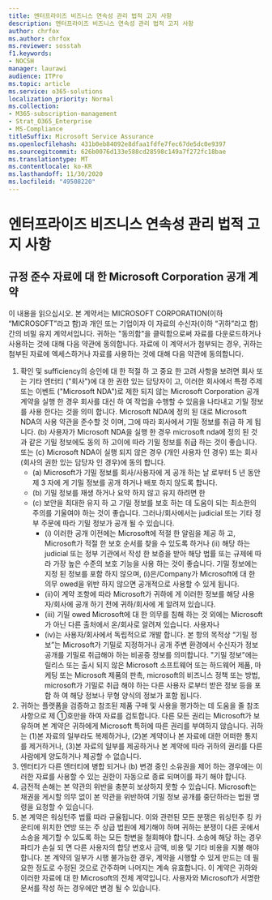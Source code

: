```yaml
---
title: 엔터프라이즈 비즈니스 연속성 관리 법적 고지 사항
description: 엔터프라이즈 비즈니스 연속성 관리 법적 고지 사항
author: chrfox
ms.author: chrfox
ms.reviewer: sosstah
f1.keywords:
- NOCSH
manager: laurawi
audience: ITPro
ms.topic: article
ms.service: o365-solutions
localization_priority: Normal
ms.collection:
- M365-subscription-management
- Strat_O365_Enterprise
- MS-Compliance
titleSuffix: Microsoft Service Assurance
ms.openlocfilehash: 431b0eb84092e8dfaa1fdfe7fec67de5dc0e9397
ms.sourcegitcommit: 626b0076d133e588cd28598c149a7f272fc18bae
ms.translationtype: MT
ms.contentlocale: ko-KR
ms.lasthandoff: 11/30/2020
ms.locfileid: "49508220"
---
```

# <a name="enterprise-business-continuity-management-legal-disclaimer"></a>엔터프라이즈 비즈니스 연속성 관리 법적 고지 사항

## <a name="microsoft-corporation-non-disclosure-agreement-for-compliance-materials"></a>규정 준수 자료에 대 한 Microsoft Corporation 공개 계약

이 내용을 읽으십시오. 본 계약서는 MICROSOFT CORPORATION(이하 “MICROSOFT”라고 함)과 개인 또는 기업이자 이 자료의 수신자(이하 “귀하”라고 함) 간의 비밀 유지 계약서입니다. 귀하는 "동의함"을 클릭함으로써 자료를 다운로드하거나 사용하는 것에 대해 다음 약관에 동의합니다. 자료에 이 계약서가 첨부되는 경우, 귀하는 첨부된 자료에 엑세스하거나 자료를 사용하는 것에 대해 다음 약관에 동의합니다.

1. 확인 및 sufficiency의 승인에 대 한 적절 하 고 중요 한 고려 사항을 보려면 회사 또는 기타 엔터티 ("회사")에 대 한 권한 있는 담당자이 고, 이러한 회사에서 특정 주제 또는 이벤트 ("Microsoft NDA")로 제한 되지 않는 Microsoft Corporation 공개 계약을 실행 한 경우 회사를 대신 하 여 작업을 수행할 수 있음을 나타내고 기밀 정보를 사용 한다는 것을 의미 합니다. Microsoft NDA에 정의 된 대로 Microsoft NDA의 사용 약관을 준수할 것 이며, 그에 따라 회사에서 기밀 정보를 취급 하 게 됩니다. (b) 사용자가 Microsoft NDA을 실행 한 경우 microsoft nda에 정의 된 것과 같은 기밀 정보에도 동의 하 고이에 따라 기밀 정보를 취급 하는 것이 좋습니다. 또는 (c) Microsoft NDA이 실행 되지 않은 경우 (개인 사용자 인 경우) 또는 회사 (회사의 권한 있는 담당자 인 경우)에 동의 합니다. 
    - (a) Microsoft가 기밀 정보를 회사/사용자에 게 공개 하는 날 로부터 5 년 동안 제 3 자에 게 기밀 정보를 공개 하거나 배포 하지 않도록 합니다. 
    - (b) 기밀 정보를 재생 하거나 요약 하지 않고 유지 하려면 한 
    - (c) 보안을 최대한 유지 하 고 기밀 정보를 보호 하는 데 도움이 되는 최소한의 주의를 기울여야 하는 것이 좋습니다. 그러나/회사에서는 judicial 또는 기타 정부 주문에 따라 기밀 정보가 공개 될 수 있습니다. 
        - (i) 이러한 공개 이전에는 Microsoft에 적절 한 알림을 제공 하 고, Microsoft가 적절 한 보호 순서를 찾을 수 있도록 하거나 (ii) 해당 하는 judicial 또는 정부 기관에서 작성 한 보증을 받아 해당 법률 또는 규제에 따라 가장 높은 수준의 보호 기능을 사용 하는 것이 좋습니다. 기밀 정보에는 지정 된 정보를 포함 하지 않으며, (i)은/Company가 Microsoft에 대 한 의무 owed을 위반 하지 않으면 공개적으로 사용할 수 있게 됩니다. 
        - (ii)이 계약 조항에 따라 Microsoft가 귀하에 게 이러한 정보를 해당 사용자/회사에 공개 하기 전에 귀하/회사에 게 알려져 있습니다.
        - (iii) 기밀 owed Microsoft에 대 한 의무를 침해 하는 것 외에는 Microsoft가 아닌 다른 출처에서 온/회사로 알려져 있습니다. 사용자나
        - (iv)는 사용자/회사에서 독립적으로 개발 합니다. 본 항의 목적상 “기밀 정보”는 Microsoft가 기밀로 지정하거나 공개 주변 환경에서 수신자가 정보 공개를 기밀로 취급해야 하는 비공증 정보를 의미합니다. "기밀 정보"에는 릴리스 또는 출시 되지 않은 Microsoft 소프트웨어 또는 하드웨어 제품, 마케팅 또는 Microsoft 제품의 판촉, microsoft의 비즈니스 정책 또는 방법, microsoft가 기밀로 취급 해야 하는 다른 사용자 로부터 받은 정보 등을 포함 하 여 해당 정보나 무형 양식의 정보가 포함 됩니다.
2. 귀하는 플랫폼을 검증하고 참조된 제품 구매 및 사용을 평가하는 데 도움을 줄 참조 사항으로 제 ①호만을 하여 자료를 검토합니다. 다른 모든 권리는 Microsoft가 보유하며 본 계약은 귀하에게 Microsoft 특허에 따른 권리를 부여하지 않습니다. 귀하는 (1)본 자료의 일부라도 복제하거나, (2)본 계약이나 본 자료에 대한 어떠한 통지를 제거하거나, (3)본 자료의 일부를 제공하거나 본 계약에 따라 귀하의 권리를 다른 사람에게 양도하거나 제공할 수 없습니다. 
3. 엔터티가 다른 엔터티에 병합 되거나 (b) 변경 중인 소유권을 제어 하는 경우에는 이러한 자료를 사용할 수 있는 권한이 자동으로 종료 되며이를 파기 해야 합니다. 
4. 금전적 손해는 본 약관의 위반을 충분히 보상하지 못할 수 있습니다.  Microsoft는 채권을 게시할 의무 없이 본 약관을 위반하여 기밀 정보 공개를 중단하라는 법원 명령을 요청할 수 있습니다.  
5. 본 계약은 워싱턴주 법률 따라 규율됩니다. 이와 관련된 모든 분쟁은 워싱턴주 킹 카운티에 위치한 연방 또는 주 상급 법원에 제기해야 하며 귀하는 분쟁이 다른 곳에서 소송을 제기할 수 있도록 하는 모든 항변을 철회해야 합니다. 소송에 해당 하는 경우 파티가 손실 되 면 다른 사용자의 합당 변호사 금액, 비용 및 기타 비용을 지불 해야 합니다. 본 계약의 일부가 시행 불가능한 경우, 계약을 시행할 수 있게 만드는 데 필요한 정도로 수정된 것으로 간주하며 나머지는 계속 유효합니다. 이 계약은 귀하와 이러한 자료에 대 한 Microsoft의 전체 계약입니다. 사용자와 Microsoft가 서명한 문서를 작성 하는 경우에만 변경 될 수 있습니다.
